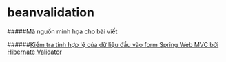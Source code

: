 # beanvalidation

#####Mã nguồn minh họa cho bài viết

######[Kiểm tra tính hợp lệ của dữ liệu đầu vào form Spring Web MVC bởi Hibernate Validator](http://smartjob.vn/kiem-tra-tinh-hop-le-cua-du-lieu-dau-vao-form-spring-web-mvc-boi-hibernate-validator-4551/)

